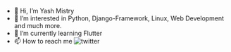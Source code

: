 - 👋 Hi, I’m Yash Mistry
- 👀 I’m interested in Python, Django-Framework, Linux, Web Development and much more.
- 🌱 I’m currently learning Flutter
- 📫 How to reach me ![twitter](https://twitter.com/thatyash_)



<!-- - 💞️ I’m looking to collaborate on ... -->


<!---
m-yash/m-yash is a ✨ special ✨ repository because its `README.md` (this file) appears on your GitHub profile.
You can click the Preview link to take a look at your changes.
--->
